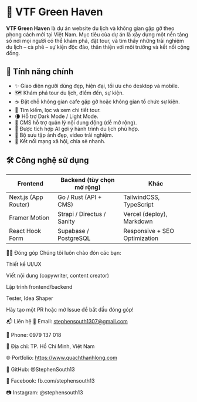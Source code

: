 # 🌿 VTF Green Haven

**VTF Green Haven** là dự án website du lịch và không gian gặp gỡ theo phong cách mới tại Việt Nam. Mục tiêu của dự án là xây dựng một nền tảng số nơi mọi người có thể khám phá, đặt tour, và tìm thấy những trải nghiệm du lịch – cà phê – sự kiện độc đáo, thân thiện với môi trường và kết nối cộng đồng.


## 🧭 Tính năng chính

- ✨ Giao diện người dùng đẹp, hiện đại, tối ưu cho desktop và mobile.
- 🗺️ Khám phá tour du lịch, điểm đến, sự kiện.
- ☕ Đặt chỗ không gian cafe gặp gỡ hoặc không gian tổ chức sự kiện.
- 🔎 Tìm kiếm, lọc và xem chi tiết tour.
- 🌘 Hỗ trợ Dark Mode / Light Mode.
- 🧩 CMS hỗ trợ quản lý nội dung động (dễ mở rộng).
- 🧠 Được tích hợp AI gợi ý hành trình du lịch phù hợp.
- 📸 Bộ sưu tập ảnh đẹp, video trải nghiệm.
- 🔗 Kết nối mạng xã hội, chia sẻ nhanh.

## 🛠️ Công nghệ sử dụng

| Frontend         | Backend (tùy chọn mở rộng) | Khác                            |
|------------------|-----------------------------|----------------------------------|
| Next.js (App Router) | Go / Rust (API + CMS)         | TailwindCSS, TypeScript         |
| Framer Motion    | Strapi / Directus / Sanity | Vercel (deploy), Markdown       |
| React Hook Form  | Supabase / PostgreSQL      | Responsive + SEO Optimization   |
🧑‍💻 Đóng góp
Chúng tôi luôn chào đón các bạn:

Thiết kế UI/UX

Viết nội dung (copywriter, content creator)

Lập trình frontend/backend

Tester, Idea Shaper

Hãy tạo một PR hoặc mở Issue để bắt đầu đóng góp!

📬 Liên hệ
📧 Email: stephensouth1307@gmail.com

📱 Phone: 0979 137 018

📍 Địa chỉ: TP. Hồ Chí Minh, Việt Nam

🌐 Portfolio: https://www.quachthanhlong.com

🐙 GitHub: @StephenSouth13

📘 Facebook: fb.com/stephensouth13

📷 Instagram: @stephensouth13